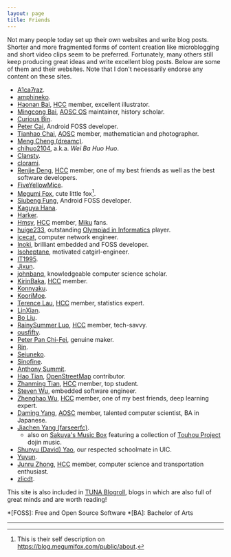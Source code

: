 ```yaml
---
layout: page
title: Friends
---
```


Not many people today set up their own websites and write blog posts. Shorter and more fragmented forms of content creation like microblogging and short video clips seem to be preferred. Fortunately, many others still keep producing great ideas and write excellent blog posts. Below are some of them and their websites. Note that I don't necessarily endorse any content on these sites.

- [A1ca7raz](https://blog.wtm.moe).
- [amphineko](https://futa.moe/amphineko).
- [Haonan Bai](https://hoshimi.cn), [HCC] member, excellent illustrator.
- [Mingcong Bai](https://mingcongbai.wtf), [AOSC OS][AOSC] maintainer, history scholar.
- [Curious Bin](http://www.haoqiabin.cn).
- [Peter Cai](https://en.typeblog.net), Android FOSS developer.
- [Tianhao Chai](https://cth451.me), [AOSC] member, mathematician and photographer.
- [Meng Cheng (dreamc)](https://www.dreamcstudio.cn).
- [chihuo2104](https://blog.chihuo2104.dev), a.k.a. _Wei Ba Huo Huo_.
- [Clansty](https://nyac.at).
- [clorami](https://www.clorami.cc).
- [Renjie Deng](https://www.drjchn.com), [HCC] member, one of my best friends as well as the best software developers.
- [FiveYellowMice](https://fiveyellowmice.com).
- [Megumi Fox](https://blog.megumifox.com), cute little fox[^1].
- [Siubeng Fung](https://feng.moe), Android FOSS developer.
- [Kaguya Hana](https://xn--e4v.xn--q9jyb4c).
- [Harker](https://www.harkerbest.cn).
- [Hmsy](https://aquarium39.moe), [HCC] member, [Miku] fans.
- [huige233](https://huige233.github.io/vuepress-theme), outstanding [Olympiad in Informatics] player.
- [icecat](https://blog.morz.org), computer network engineer.
- [Inoki](https://www.inoki.cc), brilliant embedded and FOSS developer.
- [Isoheptane](https://blog.cascade.moe), motivated catgirl-engineer.
- [IT1995](http://www.it1995.cn).
- [Jixun](https://jixun.uk).
- [johnbanq](https://johnbanq.github.io), knowledgeable computer science scholar.
- [KirinBaka](https://9baka.moe), [HCC] member.
- [Konnyaku](https://hee.ink).
- [KooriMoe](https://icm.moe).
- [Terence Lau](https://blog.cklau.cc), [HCC] member, statistics expert.
- [LinXian](https://chrdsite.rinchord.studio).
- [Bo Liu](https://blogs.oopswow.com).
- [RainySummer Luo](https://lzc.app), [HCC] member, tech-savvy.
- [ousfifty](https://blog.ous50.moe).
- [Peter Pan Chi-Fei](https://panzhifei.fun), genuine maker.
- [Rin](https://blog.rin.moe).
- [Seiuneko](https://blog.seiuneko.moe).
- [Sinofine](https://sinofine.me).
- [Anthony Summit](https://csmoe.top).
- [Hao Tian](https://www.haotian22.top), [OpenStreetMap] contributor.
- [Zhanming Tian](https://hixiaotian.com), [HCC] member, top student.
- [Steven Wu](https://blog.steven53.top), embedded software engineer.
- [Zhenghao Wu](https://ecwuuuuu.com), [HCC] member, one of my best friends, deep learning expert.
- [Daming Yang](https://bigcat.ee), [AOSC] member, talented computer scientist, BA in Japanese.
- [Jiachen Yang (farseerfc)](https://farseerfc.me).
  - also on [Sakuya's Music Box](https://sak.uy) featuring a collection of [Touhou Project] dojin music.
- [Shunyu (David) Yao](https://davidyao1518.github.io), our respected schoolmate in UIC.
- [Yuyun](https://lelinus.cn).
- [Junru Zhong](https://junru.dev), [HCC] member, computer science and transportation enthusiast.
- [zlicdt](https://blog.zlicdt.top).

This site is also included in [TUNA Blogroll], blogs in which are also full of great minds and are worth reading!

*[FOSS]: Free and Open Source Software
*[BA]: Bachelor of Arts

[AOSC]: https://aosc.io/
[HCC]: https://uichcc.com/
[Miku]: https://en.wikipedia.org/wiki/Hatsune_Miku
[Olympiad in Informatics]: https://ioinformatics.org
[OpenStreetMap]: https://www.openstreetmap.org/about
[Touhou Project]: https://en.wikipedia.org/wiki/Touhou_Project
[TUNA Blogroll]: https://github.com/tuna/blogroll#lists

---

[^1]: This is their self description on <https://blog.megumifox.com/public/about>.
